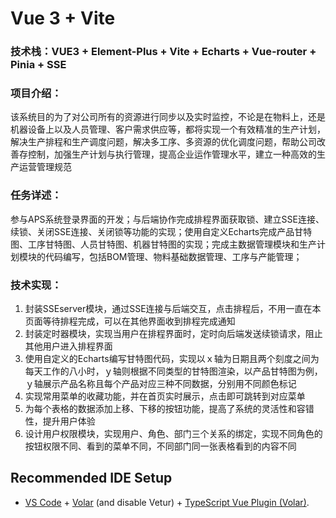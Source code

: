 # Vue 3 + Vite

### 技术栈：VUE3 + Element-Plus + Vite + Echarts + Vue-router + Pinia + SSE
### 项目介绍：
  该系统目的为了对公司所有的资源进行同步以及实时监控，不论是在物料上，还是机器设备上以及人员管理、客户需求供应等，都将实现一个有效精准的生产计划，解决生产排程和生产调度问题，解决多工序、多资源的优化调度问题，帮助公司改善存控制，加强生产计划与执行管理，提高企业运作管理水平，建立一种高效的生产运营管理规范
### 任务详述：
  参与APS系统登录界面的开发；与后端协作完成排程界面获取锁、建立SSE连接、续锁、关闭SSE连接、关闭锁等功能的实现；使用自定义Echarts完成产品甘特图、工序甘特图、人员甘特图、机器甘特图的实现；完成主数据管理模块和生产计划模块的代码编写，包括BOM管理、物料基础数据管理、工序与产能管理；
### 技术实现：
  1. 封装SSEserver模块，通过SSE连接与后端交互，点击排程后，不用一直在本页面等待排程完成，可以在其他界面收到排程完成通知
  2. 封装定时器模块，实现当用户在排程界面时，定时向后端发送续锁请求，阻止其他用户进入排程界面
  3. 使用自定义的Echarts编写甘特图代码，实现以ｘ轴为日期且两个刻度之间为每天工作的八小时，ｙ轴则根据不同类型的甘特图渲染，以产品甘特图为例，ｙ轴展示产品名称且每个产品对应三种不同数据，分别用不同颜色标记
  4. 实现常用菜单的收藏功能，并在首页实时展示，点击即可跳转到对应菜单
  5. 为每个表格的数据添加上移、下移的按钮功能，提高了系统的灵活性和容错性，提升用户体验
  6. 设计用户权限模块，实现用户、角色、部门三个关系的绑定，实现不同角色的按钮权限不同、看到的菜单不同，不同部门同一张表格看到的内容不同

## Recommended IDE Setup

- [VS Code](https://code.visualstudio.com/) + [Volar](https://marketplace.visualstudio.com/items?itemName=Vue.volar) (and disable Vetur) + [TypeScript Vue Plugin (Volar)](https://marketplace.visualstudio.com/items?itemName=Vue.vscode-typescript-vue-plugin).
